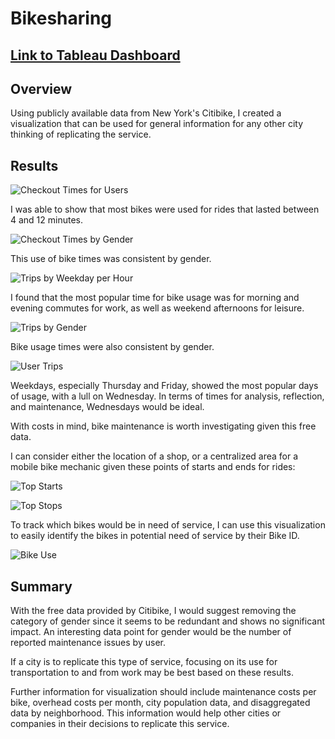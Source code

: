 # Bikesharing
## [Link to Tableau Dashboard](https://public.tableau.com/app/profile/joshua.a.katz/viz/BikeShareAnalysis_16739965582890/CitibikeStory?publish=yes)

## Overview
Using publicly available data from New York's Citibike, I created a visualization that can be used for general information for any other city thinking of replicating the service.

## Results

![Checkout Times for Users](https://github.com/jakatz87/bikesharing/blob/main/images/Checkout%20Times%20for%20Users.png)

I was able to show that most bikes were used for rides that lasted between 4 and 12 minutes.

![Checkout Times by Gender](https://github.com/jakatz87/bikesharing/blob/main/images/Checkout%20Times%20by%20Gender.png)

This use of bike times was consistent by gender.

![Trips by Weekday per Hour](https://github.com/jakatz87/bikesharing/blob/main/images/Trips%20by%20Weekday%20per%20Hour.png)

I found that the most popular time for bike usage was for morning and evening commutes for work, as well as weekend afternoons for leisure.

![Trips by Gender](https://github.com/jakatz87/bikesharing/blob/main/images/Trips%20by%20Gender.png)

Bike usage times were also consistent by gender.

![User Trips](https://github.com/jakatz87/bikesharing/blob/main/images/User%20Trips.png)

Weekdays, especially Thursday and Friday, showed the most popular days of usage, with a lull on Wednesday.  In terms of times for analysis, reflection, and maintenance, Wednesdays would be ideal.

With costs in mind, bike maintenance is worth investigating given this free data.

I can consider either the location of a shop, or a centralized area for a mobile bike mechanic given these points of starts and ends for rides:

![Top Starts](https://github.com/jakatz87/bikesharing/blob/main/images/Top%20Starting%20Locations.png)

![Top Stops](https://github.com/jakatz87/bikesharing/blob/main/images/Top%20Ending%20Locations.png)

To track which bikes would be in need of service, I can use this visualization to easily identify the bikes in potential need of service by their Bike ID.

![Bike Use](https://github.com/jakatz87/bikesharing/blob/main/images/Bike%20Utilization.png)

## Summary
With the free data provided by Citibike, I would suggest removing the category of gender since it seems to be redundant and shows no significant impact.  An interesting data point for gender would be the number of reported maintenance issues by user.  

If a city is to replicate this type of service, focusing on its use for transportation to and from work may be best based on these results.  

Further information for visualization should include maintenance costs per bike, overhead costs per month, city population data, and disaggregated data by neighborhood.  This information would help other cities or companies in their decisions to replicate this service.
